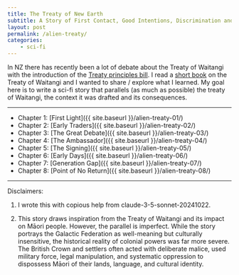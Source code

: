 ```yaml
---
title: The Treaty of New Earth
subtitle: A Story of First Contact, Good Intentions, Discrimination and Lost Heritage
layout: post
permalink: /alien-treaty/
categories:
    - sci-fi
---
```


In NZ there has recently been a lot of debate about the Treaty of Waitangi with the introduction of the [Treaty principles bill](https://www.legislation.govt.nz/bill/government/2024/0094/latest/whole.html).
I read a [short book](https://www.bwb.co.nz/books/introducing-te-tiriti-o-waitangi?srsltid=AfmBOoqr7r6pUgFNf94844D4nnhphzk-H-2COHX7jrt72WCTvAGaTXq9) on the Treaty of Waitangi and I wanted to share / explore what I learned.
My goal here is to write a sci-fi story that parallels (as much as possible) the treaty of Waitangi, the context it was drafted and its consequences.

***

- Chapter 1: [First Light]({{ site.baseurl }}/alien-treaty-01/)
- Chapter 2: [Early Traders]({{ site.baseurl }}/alien-treaty-02/)
- Chapter 3: [The Great Debate]({{ site.baseurl }}/alien-treaty-03/)
- Chapter 4: [The Ambassador]({{ site.baseurl }}/alien-treaty-04/)
- Chapter 5: [The Signing]({{ site.baseurl }}/alien-treaty-05/)
- Chapter 6: [Early Days]({{ site.baseurl }}/alien-treaty-06/)
- Chapter 7: [Generation Gap]({{ site.baseurl }}/alien-treaty-07/)
- Chapter 8: [Point of No Return]({{ site.baseurl }}/alien-treaty-08/)

***

Disclaimers:

1. I wrote this with copious help from claude-3-5-sonnet-20241022.

2. This story draws inspiration from the Treaty of Waitangi and its impact on Māori people. However, the parallel is imperfect.
While the story portrays the Galactic Federation as well-meaning but culturally insensitive, the historical reality of colonial powers was far more severe. The British Crown and settlers often acted with deliberate malice, used military force, legal manipulation, and systematic oppression to dispossess Māori of their lands, language, and cultural identity.